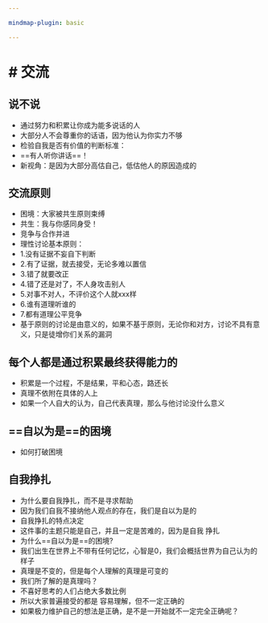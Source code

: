 ```yaml
---

mindmap-plugin: basic

---
```


# # 交流

## 说不说
- 通过努力和积累让你成为能多说话的人
- 大部分人不会尊重你的话语，因为他认为你实力不够
- 检验自我是否有价值的判断标准：
- ==有人听你讲话==！
- 新视角：是因为大部分高估自己，低估他人的原因造成的
## 交流原则
- 困境：大家被共生原则束缚
- 共生：我与你感同身受！
- 竞争与合作并进
- 理性讨论基本原则：
- 1.没有证据不妄自下判断
- 2.有了证据，就去接受，无论多难以置信
- 3.错了就要改正
- 4.错了还是对了，不人身攻击别人
- 5.对事不对人，不评价这个人就xxx样
- 6.谁有道理听谁的
- 7.都有道理公平竞争
- 基于原则的讨论是由意义的，如果不基于原则，无论你和对方，讨论不具有意义，只是徒增你们关系的漏洞

## 每个人都是通过积累最终获得能力的
- 积累是一个过程，不是结果，平和心态，路还长
- 真理不依附在具体的人上
- 如果一个人自大的认为，自己代表真理，那么与他讨论没什么意义

## ==自以为是==的困境
- 如何打破困境

## 自我挣扎
- 为什么要自我挣扎，而不是寻求帮助
- 因为我们自我不接纳他人观点的存在，我们是自以为是的
- 自我挣扎的特点决定
- 这件事的主题只能是自己，并且一定是苦难的，因为是自我   挣扎
- 为什么==自以为是==的困境?
- 我们出生在世界上不带有任何记忆，心智是0，我们会概括世界为自己认为的样子
- 真理是不变的，但是每个人理解的真理是可变的
- 我们所了解的是真理吗？
- 不喜好思考的人们占绝大多数比例
- 所以大家普遍接受的都是 容易理解，但不一定正确的
- 如果极力维护自己的想法是正确，是不是一开始就不一定完全正确呢？
